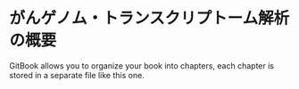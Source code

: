 # がんゲノム・トランスクリプトーム解析の概要



GitBook allows you to organize your book into chapters, each chapter is stored in a separate file like this one.

